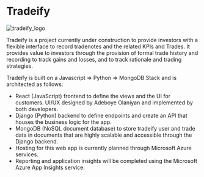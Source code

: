 # Tradeify
![tradeify_logo](https://user-images.githubusercontent.com/10810722/148707769-1ca6242d-f156-4b36-892e-35fa7b92713b.png)

Tradeify is a project currently under construction to provide investors with a flexible interface to record tradenotes and the related KPIs and Trades. It provides value to investors through the provision of formal trade history and recording to track gains and losses, and to track rationale and trading strategies.

Tradeify is built on a Javascript => Python => MongoDB Stack and is architected as follows:
   * React (JavaScript) frontend to define the views and the UI for customers. UI/UX designed by Adeboye Olaniyan and implemented by both developers.
   * Django (Python) backend to define endpoints and create an API that houses the business logic for the app.
   * MongoDB (NoSQL document database) to store tradeify user and trade data in documents that are highly scalable and accessible through the Django backend.
   * Hosting for this web app is currently planned through Microsoft Azure services.
   * Reporting and application insights will be completed using the Microsoft Azure App Insights service.
